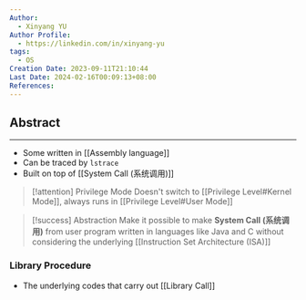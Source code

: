 ```yaml
---
Author:
  - Xinyang YU
Author Profile:
  - https://linkedin.com/in/xinyang-yu
tags:
  - OS
Creation Date: 2023-09-11T21:10:44
Last Date: 2024-02-16T00:09:13+08:00
References: 
---
```

## Abstract
---
- Some written in [[Assembly language]]
- Can be traced by `lstrace`
- Built on top of [[System Call (系统调用)]]

>[!attention] Privilege Mode
>Doesn't switch to [[Privilege Level#Kernel Mode]], always runs in [[Privilege Level#User Mode]]

>[!success] Abstraction
> Make it possible to make **System Call (系统调用)** from user program written in languages like Java and C without considering the underlying [[Instruction Set Architecture (ISA)]]

### Library Procedure
- The underlying codes that carry out [[Library Call]]
